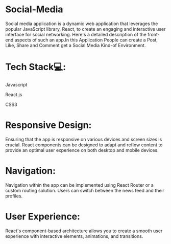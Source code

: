 # Social-Media 

Social media application is a dynamic web application that leverages the popular JavaScript library, React, to create an engaging and interactive user interface for social networking. Here's a detailed description of the front-end aspects of such an app.In this Application People can create a Post, Like, Share and Comment get a Social Media Kind-of Environment.

# Tech Stack💻:
Javascript

React js

CSS3

# Responsive Design:
Ensuring that the app is responsive on various devices and screen sizes is crucial.
React components can be designed to adapt and reflow content to provide an optimal user experience on both desktop and mobile devices.
# Navigation:
Navigation within the app can be implemented using React Router or a custom routing solution. Users can switch between the news feed and their profiles.
# User Experience:
React's component-based architecture allows you to create a smooth user experience with interactive elements, animations, and transitions.
